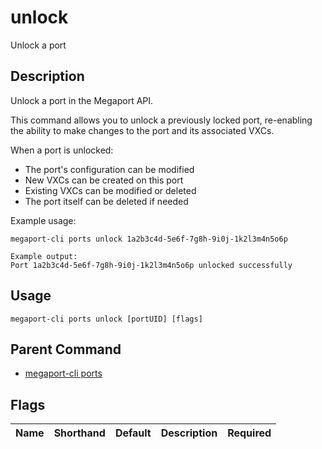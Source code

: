 # unlock

Unlock a port

## Description

Unlock a port in the Megaport API.

This command allows you to unlock a previously locked port, re-enabling the ability
to make changes to the port and its associated VXCs.

When a port is unlocked:
- The port's configuration can be modified
- New VXCs can be created on this port
- Existing VXCs can be modified or deleted
- The port itself can be deleted if needed

Example usage:

```
megaport-cli ports unlock 1a2b3c4d-5e6f-7g8h-9i0j-1k2l3m4n5o6p

Example output:
Port 1a2b3c4d-5e6f-7g8h-9i0j-1k2l3m4n5o6p unlocked successfully

```


## Usage

```
megaport-cli ports unlock [portUID] [flags]
```



## Parent Command

* [megaport-cli ports](megaport-cli_ports.md)




## Flags

| Name | Shorthand | Default | Description | Required |
|------|-----------|---------|-------------|----------|



